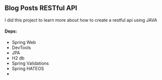 ## Blog Posts RESTful API

I did this project to learn more about how to create a restful api using JAVA

#### Deps:
- Spring Web
- DevTools
- JPA
- H2 db
- Spring Validations
- Spring HATEOS
- 